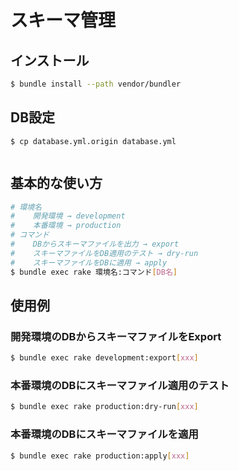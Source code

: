スキーマ管理
=================

## インストール
```sh
$ bundle install --path vendor/bundler
```

## DB設定
```
$ cp database.yml.origin database.yml
```

```database.yml

```

## 基本的な使い方
```sh
# 環境名
#    開発環境 → development
#    本番環境 → production
# コマンド
#    DBからスキーマファイルを出力 → export
#    スキーマファイルをDB適用のテスト → dry-run
#    スキーマファイルをDBに適用 → apply
$ bundle exec rake 環境名:コマンド[DB名]
```

## 使用例
### 開発環境のDBからスキーマファイルをExport
```sh
$ bundle exec rake development:export[xxx]
```

### 本番環境のDBにスキーマファイル適用のテスト
```sh
$ bundle exec rake production:dry-run[xxx]
```

### 本番環境のDBにスキーマファイルを適用
```sh
$ bundle exec rake production:apply[xxx]
```
